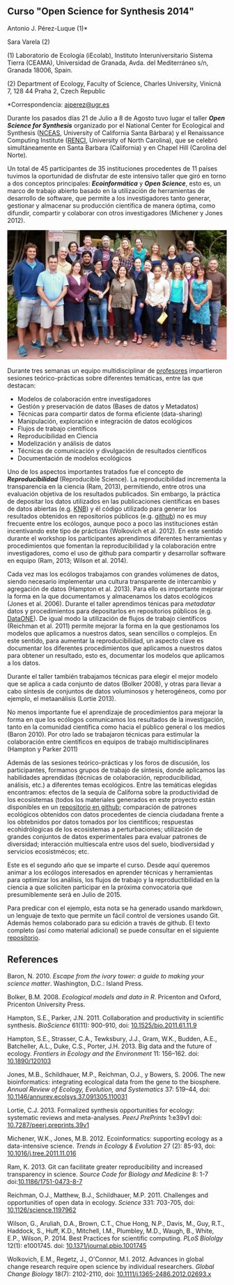 Curso "Open Science for Synthesis 2014" 
----

Antonio J. Pérez-Luque (1)*

Sara Varela (2)

(1) Laboratorio de Ecología (iEcolab), Instituto Interuniversitario Sistema Tierra (CEAMA), Universidad de Granada, Avda. del Mediterráneo s/n, Granada 18006, Spain. 

(2) Department of Ecology, Faculty of Science, Charles University, Vinicná 7, 128 44 Praha 2, Czech Republic


*Correspondencia: [ajperez@ugr.es](mailto:ajperez@ugr.es)


Durante los pasados días 21 de Julio a 8 de Agosto tuvo lugar el taller ***Open Science for Synthesis*** organizado por el National Center for Ecological and Synthesis ([NCEAS](https://www.nceas.ucsb.edu/OSS), University of California Santa Bárbara) y el Renaissance Computing Institute ([RENCI](http://renci.org/), University of North Carolina), que se celebró simultáneamente en Santa Barbara (California) y en Chapel Hill (Carolina del Norte). 

Un total de 45 participantes de 35 instituciones procedentes de 11 países tuvimos la oportunidad de disfrutar de este intensivo taller que giró en torno a dos conceptos principales: ***Ecoinformática*** y ***Open Science***, esto es, un marco de trabajo abierto basado en la utilización de herramientas de desarrollo de software, que permite a los investigadores tanto generar, gestionar y almacenar su producción científica de manera óptima, como difundir, compartir y colaborar con otros investigadores (Michener y Jones 2012). 

![](/images/oss2014_nceas_group.jpg)

Durante tres semanas un equipo multidisciplinar de [profesores](https://www.nceas.ucsb.edu/OSS#Instructors) impartieron sesiones teórico-prácticas sobre diferentes temáticas, entre las que destacan:

* Modelos de colaboración entre investigadores
* Gestión y preservación de datos (Bases de datos y Metadatos)
* Técnicas para compartir datos de forma eficiente (data-sharing)
* Manipulación, exploración e integración de datos ecológicos
* Flujos de trabajo científicos 
* Reproducibilidad en Ciencia 
* Modelización y análisis de datos
* Técnicas de comunicación y divulgación de resultados científicos
* Documentación de modelos ecológicos 

Uno de los aspectos importantes tratados fue el concepto de ***Reproducibilidad*** (Reproducible Science). La reproducibilidad incrementa la transparencia en la ciencia (Ram, 2013), permitiendo, entre otros una evaluación objetiva de los resultados publicados. Sin embargo, la práctica de depositar los datos utilizados en las publicaciones científicas en bases de datos abiertas (e.g. [KNB](https://knb.ecoinformatics.org/)) y él código utilizado para generar los resultados obtenidos en repositorios públicos (e.g. [github](https://github.com/)) no es muy frecuente entre los ecólogos, aunque poco a poco las instituciones están incentivando este tipo de prácticas (Wolkovich et al. 2012). En este sentido durante el workshop los participantes aprendimos diferentes herramientas y procedimientos que fomentan la reproducibilidad y la colaboración entre investigadores, como el uso de github para compartir y desarrollar software en equipo (Ram, 2013; Wilson et al. 2014). 

Cada vez mas los ecólogos trabajamos con grandes volúmenes de datos, siendo necesario implementar una cultura transparente de intercambio y agregación de datos (Hampton et al. 2013). Para ello es importante mejorar la forma en la que documentamos y almacenamos los datos ecológicos (Jones et al. 2006). Durante el taller aprendimos ténicas para *metadatar* datos y procedimientos para depositarlos en repositorios públicos (e.g. [DataONE](https://www.dataone.org/)). De igual modo la utilización de flujos de trabajo científicos (Reichman et al. 2011) permite mejorar la forma en la que gestionamos los modelos que aplicamos a nuestros datos, sean sencillos o complejos. En este sentido, para aumentar la reproducibilidad, un aspecto clave es documentar los diferentes procedimientos que aplicamos a nuestros datos para obtener un resultado, esto es, documentar los modelos que aplicamos a los datos. 

Durante el taller también trabajamos técnicas para elegir el mejor modelo que se aplica a cada conjunto de datos (Bolker 2008), y otras para llevar a cabo síntesis de conjuntos de datos voluminosos y heterogéneos, como por ejemplo, el metaanálisis (Lortie 2013). 

No menos importante fue el aprendizaje de procedimientos para mejorar la forma en que los ecólogos comunicamos los resultados de la investigación, tanto en la comunidad científica como hacia el público general o los medios (Baron 2010). Por otro lado se trabajaron técnicas para estimular la colaboración entre científicos en equipos de trabajo multidisciplinares (Hampton y Parker 2011)

Además de las sesiones teórico-prácticas y los foros de discusión, los participantes, formamos grupos de trabajo de síntesis, donde aplicamos las habilidades aprendidas (técnicas de colaboración, reproducibilidad, análisis, etc.) a diferentes temas ecológicos. Entre las temáticas elegidas encontramos: efectos de la sequía de Californa sobre la productividad de los ecosistemas (todos los materiales generados en este proyecto están disponibles en un [repositorio en github](https://github.com/macroecology/Drought_CA); comparación de patrones ecológicos obtenidos con datos procedentes de ciencia ciudadana frente a los obtebnidos por datos tomados por los científicos; respuestas ecohidrólogicas de los ecosistemas a perturbaciones; utilización de grandes conjuntos de datos experimentales para evaluar patrones de diversidad; interacción multiescala entre usos del suelo, biodiversidad y servicios ecosistmécos; etc. 

Este es el segundo año que se imparte el curso. Desde aquí queremos animar a los ecólogos interesados en aprender técnicas y herramientas para optimizar los análisis, los flujos de trabajo y la reproductibilidad en la ciencia a que soliciten participar en la próxima convocatoria que presumiblemente será en Julio de 2015. 

Para predicar con el ejemplo, esta nota se ha generado usando markdown, un lenguaje de texto que permite un fácil control de versiones usando Git. Además hemos colaborado para su edición a través de github. El texto completo (así como material adicional) se puede consultar en el siguiente [repositorio](https://github.com/ajpelu/nota_ECOSISTEMAS/).

References 
----
Baron, N. 2010. *Escape from the ivory tower: a guide to making your science matter*. Washington, D.C.: Island Press.

Bolker, B.M. 2008. *Ecological models and data in R*. Pricenton and Oxford, Pricenton University Press.

Hampton, S.E., Parker, J.N. 2011. Collaboration and productivity in scientific synthesis. *BioScience* 61(11): 900-910, doi: [10.1525/bio.2011.61.11.9](http://dx.doi.org/10.1525/bio.2011.61.11.9)

Hampton, S.E., Strasser, C.A., Tewksbury, J.J., Gram, W.K., Budden, A.E., Batcheller, A.L., Duke, C.S., Porter, J.H. 2013. Big data and the future of ecology. *Frontiers in Ecology and the Environment* 11: 156–162. doi: [10.1890/120103](http://dx.doi.org/10.1890/120103)

Jones, M.B., Schildhauer, M.P., Reichman, O.J., y Bowers, S. 2006.
The new bioinformatics: integrating ecological data from the gene to the biosphere. *Annual Review of Ecology, Evolution, and Systematics* 37: 519–44, doi: [10.1146/annurev.ecolsys.37.091305.110031](http://dx.doi.org/10.1146/annurev.ecolsys.37.091305.110031)

Lortie, C.J. 2013. Formalized synthesis opportunities for ecology: systematic reviews and meta-analyses. *PeerJ PrePrints* 1:e39v1 doi: [10.7287/peerj.preprints.39v1](http://dx.doi.org/10.7287/peerj.preprints.39v1)

Michener, W.K., Jones, M.B. 2012. Ecoinformatics: supporting ecology as a data-intensive science. *Trends in Ecology & Evolution* 27 (2): 85-93, doi: [10.1016/j.tree.2011.11.016](http://dx.doi.org/10.1016/j.tree.2011.11.016)

Ram, K. 2013. Git can facilitate greater reproducibility and increased transparency in science. *Source Code for Biology and Medicine* 8: 1-7  doi:[10.1186/1751-0473-8-7](http://dx.doi.org/10.1186/1751-0473-8-7)

Reichman, O.J., Matthew, B.J., Schildhauer, M.P. 2011. Challenges and opportunities of open data in ecology. *Science* 331: 703-705, doi: [10.1126/science.1197962](http://dx.doi.org/10.1126/science.1197962) 
  
Wilson, G., Aruliah, D.A., Brown, C.T., Chue Hong, N.P., Davis, M., Guy, R.T., Haddock, S., Huff, K.D., Mitchell, I.M., Plumbley, M.D., Waugh, B., White, E.P., Wilson, P. 2014. Best Practices for scientific computing. *PLoS Biololgy* 12(1): e1001745. doi: [10.1371/journal.pbio.1001745](http://dx.doi.org/10.1371%2Fjournal.pbio.1001745)

Wolkovich, E.M., Regetz, J., O'Connor, M.I. 2012. Advances in global change research require open science by individual researchers. *Global Change Biology* 18(7): 2102-2110, doi: [10.1111/j.1365-2486.2012.02693.x](http://dx.doi.org/10.1111/j.1365-2486.2012.02693.x)





